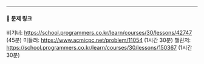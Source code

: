 ---
#### 🔗 문제 링크
비기너: https://school.programmers.co.kr/learn/courses/30/lessons/42747 (45분)
미들러: https://www.acmicpc.net/problem/11054 (1시간 30분)
챌린저: https://school.programmers.co.kr/learn/courses/30/lessons/150367 (1시간 30분)
